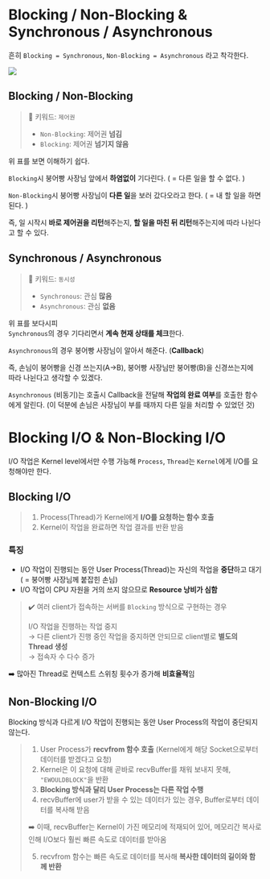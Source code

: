 # Blocking / Non-Blocking & Synchronous / Asynchronous

흔히 `Blocking = Synchronous`, `Non-Blocking = Asynchronous` 라고 착각한다.   

![](https://images.velog.io/images/dbsrud11/post/9bf935e3-61a2-489e-98c7-c96c831c1721/image.png)   

## Blocking / Non-Blocking
> 📌 키워드: `제어권`   
>
>- `Non-Blocking`: 제어권 **넘김**   
>- `Blocking`: 제어권 **넘기지 않음**

위 표를 보면 이해하기 쉽다.   

`Blocking`시 붕어빵 사장님 앞에서 **하염없이** 기다린다. ( = 다른 일을 할 수 없다. )   

`Non-Blocking`시 붕어빵 사장님이 **다른 일**을 보러 갔다오라고 한다. ( = 내 할 일을 하면 된다. )   

즉, 일 시작시 **바로 제어권을 리턴**해주는지, **할 일을 마친 뒤 리턴**해주는지에 따라 나뉜다고 할 수 있다.   


## Synchronous / Asynchronous
> 📌 키워드: `동시성`   
>
>- `Synchronous`: 관심 **많음**   
>- `Asynchronous`: 관심 **없음**   

위 표를 보다시피   
`Synchronous`의 경우 기다리면서 **계속 현재 상태를 체크**한다.   

`Asynchronous`의 경우 붕어빵 사장님이 알아서 해준다. (**Callback**)   

즉, 손님이 붕어빵을 신경 쓰는지(A->B), 붕어빵 사장님만 붕어빵(B)을 신경쓰는지에 따라 나뉜다고 생각할 수 있겠다.   

`Asynchronous` (비동기)는 호출시 Callback을 전달해 **작업의 완료 여부**를 호출한 함수에게 알린다. (이 덕분에 손님은 사장님이 부를 때까지 다른 일을 처리할 수 있었던 것)   


# Blocking I/O & Non-Blocking I/O
I/O 작업은 Kernel level에서만 수행 가능해 `Process`, `Thread`는 `Kernel`에게 I/O를 요청해야만 한다.   

## Blocking I/O
> 1. Process(Thread)가 Kernel에게 **I/O를 요청하는 함수 호출**   
>2. Kernel이 작업을 완료하면 작업 결과를 반환 받음   

### 특징
- I/O 작업이 진행되는 동안 User Process(Thread)는 자신의 작업을 **중단**하고 대기 ( = 붕어빵 사장님께 붙잡힌 손님)   
- I/O 작업이 CPU 자원을 거의 쓰지 않으므로 **Resource 낭비가 심함**   

> ✔️ 여러 client가 접속하는 서버를 `Blocking` 방식으로 구현하는 경우   
>
>I/O 작업을 진행하는 작업 중지   
→ 다른 client가 진행 중인 작업을 중지하면 안되므로 client별로 **별도의 Thread 생성**   
→ 접속자 수 다수 증가   

➡️ 많아진 Thread로 컨텍스트 스위칭 횟수가 증가해 **비효율적**임   

## Non-Blocking I/O
Blocking 방식과 다르게 I/O 작업이 진행되는 동안 User Process의 작업이 중단되지 않는다.   

> 1. User Process가 **recvfrom 함수 호출** (Kernel에게 해당 Socket으로부터 데이터를 받겠다고 요청)   
>2. Kernel은 이 요청에 대해 곧바로 recvBuffer를 채워 보내지 못해, `"EWOULDBLOCK"`을 반환   
>3. **Blocking 방식과 달리 User Process는 다른 작업 수행**   
>4. recvBuffer에 user가 받을 수 있는 데이터가 있는 경우, Buffer로부터 데이터를 복사해 받음   
>
>➡️ 이때, recvBuffer는 Kernel이 가진 메모리에 적재되어 있어, 메모리간 복사로 인해 I/O보다 훨씬 빠른 속도로 데이터를 받아옴   
>
>5. recvfrom 함수는 빠른 속도로 데이터를 복사해 **복사한 데이터의 길이와 함께 반환**   

